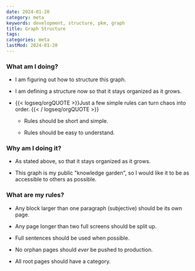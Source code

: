```yaml
---
date: 2024-01-20
category: meta
keywords: development, structure, pkm, graph
title: Graph Structure
tags:
categories: meta
lastMod: 2024-01-20
---
```

### What am I doing?

  + I am figuring out how to structure this graph.

  + I am defining a structure now so that it stays organized as it grows.

  + {{< logseq/orgQUOTE >}}Just a few simple rules can turn chaos into order.
{{< / logseq/orgQUOTE >}}

    + Rules should be short and simple.

    + Rules should be easy to understand.

### Why am I doing it?

  + As stated above, so that it stays organized as it grows.

  + This graph is my public "knowledge garden", so I would like it to be as accessible to others as possible.

### What are my rules?

  + Any block larger than one paragraph (subjective) should be its own page.

  + Any page longer than two full screens should be split up.

  + Full sentences should be used when possible.

  + No orphan pages should *ever* be pushed to production.

  + All root pages should have a category.
